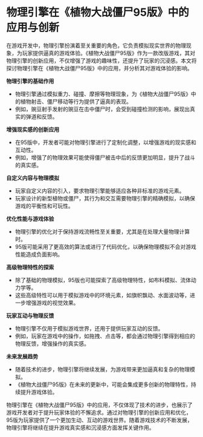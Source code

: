 # 物理引擎在《植物大战僵尸95版》中的应用与创新

在游戏开发中，物理引擎扮演着至关重要的角色，它负责模拟现实世界的物理现象，为玩家提供逼真的游戏体验。《植物大战僵尸95版》作为一款改版游戏，其对物理引擎的创新应用，不仅增强了游戏的趣味性，还提升了玩家的沉浸感。本文将探讨物理引擎在《植物大战僵尸95版》中的应用，并分析其对游戏体验的影响。

**物理引擎的基础作用**
- 物理引擎通过模拟重力、碰撞、摩擦等物理现象，为《植物大战僵尸95版》中的植物射击、僵尸移动等行为提供了逼真的表现。
- 例如，豌豆射手发射的豌豆在击中僵尸时，会受到碰撞检测的影响，展现出真实的弹道和反馈。

**增强现实感的创新应用**
- 在95版中，开发者可能对物理引擎进行了定制化调整，以增强游戏的现实感和互动性。
- 例如，增强了的物理效果可能使得僵尸被击中后的反馈更加明显，提升了战斗的真实感。

**自定义内容与物理模拟**
- 玩家自定义内容的引入，要求物理引擎能够适应各种非标准的游戏元素。
- 玩家设计的新型植物或僵尸，其行为和交互需要物理引擎的精确模拟，以确保游戏的平衡性和可玩性。

**优化性能与游戏体验**
- 物理引擎的优化对于保持游戏流畅性至关重要，尤其是在处理大量物理计算时。
- 95版可能采用了更高效的算法或进行了代码优化，以确保物理模拟不会对游戏性能造成负面影响。

**高级物理特性的探索**
- 除了基础的物理模拟，95版也可能探索了高级物理特性，如布料模拟、流体动力学等。
- 这些高级特性可以用于模拟游戏中的环境元素，如旗帜飘动、水面波动等，进一步增强游戏的视觉效果。

**玩家互动与物理反馈**
- 物理引擎不仅用于模拟游戏世界，还用于提供玩家互动的反馈。
- 例如，玩家在游戏中的操作，如拖拽、点击等，都会通过物理引擎得到相应的物理反馈，增强操作的真实感。

**未来发展趋势**
- 随着技术的进步，物理引擎将继续发展，为游戏带来更加逼真和复杂的物理模拟。
- 《植物大战僵尸95版》在未来的更新中，可能会集成更多创新的物理特性，持续提升游戏体验。

物理引擎在《植物大战僵尸95版》中的应用，不仅体现了技术的进步，也展示了游戏开发者对于提升玩家体验的不懈追求。通过对物理引擎的创新应用和优化，95版为玩家提供了一个更加生动、互动的游戏世界。随着游戏技术的不断发展，物理引擎将继续在提升游戏真实感和沉浸感方面发挥关键作用。